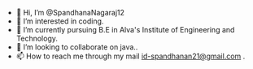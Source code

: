 - 👋 Hi, I’m @SpandhanaNagaraj12
- 👀 I’m interested in coding.
- 🌱 I’m currently pursuing B.E in Alva's Institute of Engineering and Technology.
- 💞️ I’m looking to collaborate on java..
- 📫 How to reach me through my mail id-spandhanan21@gmail.com
.

<!---
SpandhanaNagaraj12/SpandhanaNagaraj12 is a ✨ special ✨ repository because its `README.md` (this file) appears on your GitHub profile.
You can click the Preview link to take a look at your changes.
--->
